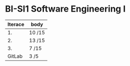 # BI-SI1 Software Engineering I

| Iterace | body  |
|---------|-------|
| 1.	| 10 /15 |
| 2.	| 13 /15 |
| 3.	| 7 /15 |
| GitLab | 3 /5 |
